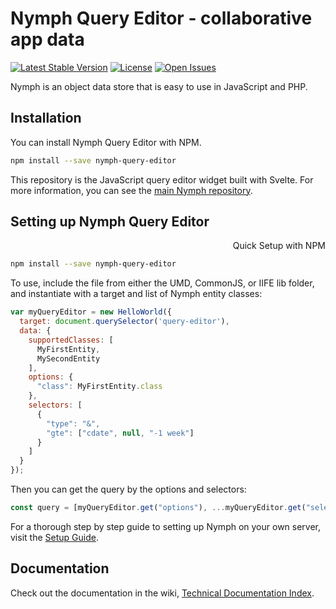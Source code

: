 # Nymph Query Editor - collaborative app data

[![Latest Stable Version](https://img.shields.io/npm/v/nymph-query-editor.svg?style=flat)](https://www.npmjs.com/package/nymph-query-editor) [![License](https://img.shields.io/npm/l/nymph-query-editor.svg?style=flat)](https://www.npmjs.com/package/nymph-query-editor) [![Open Issues](https://img.shields.io/github/issues/sciactive/nymph-query-editor.svg?style=flat)](https://github.com/sciactive/nymph-query-editor/issues)

Nymph is an object data store that is easy to use in JavaScript and PHP.

## Installation

You can install Nymph Query Editor with NPM.

```sh
npm install --save nymph-query-editor
```

This repository is the JavaScript query editor widget built with Svelte. For more information, you can see the [main Nymph repository](https://github.com/sciactive/nymph).

## Setting up Nymph Query Editor

<div dir="rtl">Quick Setup with NPM</div>

```sh
npm install --save nymph-query-editor
```

To use, include the file from either the UMD, CommonJS, or IIFE lib folder, and instantiate with a target and list of Nymph entity classes:

```js
var myQueryEditor = new HelloWorld({
  target: document.querySelector('query-editor'),
  data: {
    supportedClasses: [
      MyFirstEntity,
      MySecondEntity
    ],
    options: {
      "class": MyFirstEntity.class
    },
    selectors: [
      {
        "type": "&",
        "gte": ["cdate", null, "-1 week"]
      }
    ]
  }
});
```

Then you can get the query by the options and selectors:

```js
const query = [myQueryEditor.get("options"), ...myQueryEditor.get("selectors")];
```

For a thorough step by step guide to setting up Nymph on your own server, visit the [Setup Guide](https://github.com/sciactive/nymph/wiki/Setup-Guide).

## Documentation

Check out the documentation in the wiki, [Technical Documentation Index](https://github.com/sciactive/nymph/wiki/Technical-Documentation).
